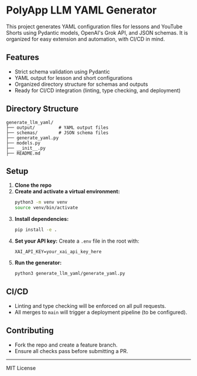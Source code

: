 # PolyApp LLM YAML Generator

This project generates YAML configuration files for lessons and YouTube Shorts using Pydantic models, OpenAI's Grok API, and JSON schemas. It is organized for easy extension and automation, with CI/CD in mind.

## Features
- Strict schema validation using Pydantic
- YAML output for lesson and short configurations
- Organized directory structure for schemas and outputs
- Ready for CI/CD integration (linting, type checking, and deployment)

## Directory Structure
```
generate_llm_yaml/
├── output/         # YAML output files
├── schemas/        # JSON schema files
├── generate_yaml.py
├── models.py
├── __init__.py
├── README.md
```

## Setup
1. **Clone the repo**
2. **Create and activate a virtual environment:**
   ```bash
   python3 -m venv venv
   source venv/bin/activate
   ```
3. **Install dependencies:**
   ```bash
   pip install -e .
   ```
4. **Set your API key:**
   Create a `.env` file in the root with:
   ```
   XAI_API_KEY=your_xai_api_key_here
   ```
5. **Run the generator:**
   ```bash
   python3 generate_llm_yaml/generate_yaml.py
   ```

## CI/CD
- Linting and type checking will be enforced on all pull requests.
- All merges to `main` will trigger a deployment pipeline (to be configured).

## Contributing
- Fork the repo and create a feature branch.
- Ensure all checks pass before submitting a PR.

---
MIT License 